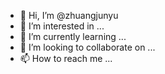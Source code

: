 - 👋 Hi, I’m @zhuangjunyu
- 👀 I’m interested in ...
- 🌱 I’m currently learning ...
- 💞️ I’m looking to collaborate on ...
- 📫 How to reach me ...

<!---
zhuangjunyu/zhuangjunyu is a ✨ special ✨ repository because its `README.md` (this file) appears on your GitHub profile.
You can click the Preview link to take a look at your changes.
--->
